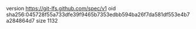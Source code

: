 version https://git-lfs.github.com/spec/v1
oid sha256:045728f55a733dfe39f9465b7353edbb594ba26f7da581df553e4b7a284864d7
size 1132
